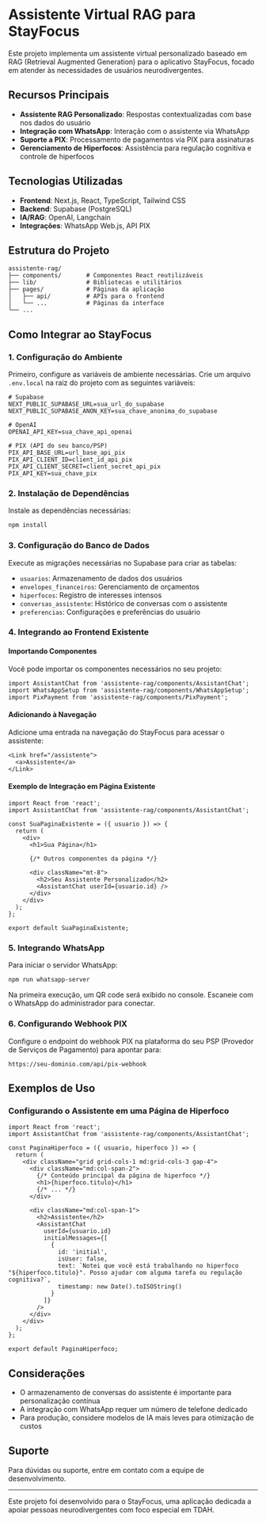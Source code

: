 # Assistente Virtual RAG para StayFocus

Este projeto implementa um assistente virtual personalizado baseado em RAG (Retrieval Augmented Generation) para o aplicativo StayFocus, focado em atender às necessidades de usuários neurodivergentes.

## Recursos Principais

- **Assistente RAG Personalizado**: Respostas contextualizadas com base nos dados do usuário
- **Integração com WhatsApp**: Interação com o assistente via WhatsApp
- **Suporte a PIX**: Processamento de pagamentos via PIX para assinaturas
- **Gerenciamento de Hiperfocos**: Assistência para regulação cognitiva e controle de hiperfocos

## Tecnologias Utilizadas

- **Frontend**: Next.js, React, TypeScript, Tailwind CSS
- **Backend**: Supabase (PostgreSQL)
- **IA/RAG**: OpenAI, Langchain
- **Integrações**: WhatsApp Web.js, API PIX

## Estrutura do Projeto

```
assistente-rag/
├── components/       # Componentes React reutilizáveis
├── lib/              # Bibliotecas e utilitários
├── pages/            # Páginas da aplicação
│   ├── api/          # APIs para o frontend
│   └── ...           # Páginas da interface
└── ...
```

## Como Integrar ao StayFocus

### 1. Configuração do Ambiente

Primeiro, configure as variáveis de ambiente necessárias. Crie um arquivo `.env.local` na raiz do projeto com as seguintes variáveis:

```
# Supabase
NEXT_PUBLIC_SUPABASE_URL=sua_url_do_supabase
NEXT_PUBLIC_SUPABASE_ANON_KEY=sua_chave_anonima_do_supabase

# OpenAI
OPENAI_API_KEY=sua_chave_api_openai

# PIX (API do seu banco/PSP)
PIX_API_BASE_URL=url_base_api_pix
PIX_API_CLIENT_ID=client_id_api_pix
PIX_API_CLIENT_SECRET=client_secret_api_pix
PIX_API_KEY=sua_chave_pix
```

### 2. Instalação de Dependências

Instale as dependências necessárias:

```bash
npm install
```

### 3. Configuração do Banco de Dados

Execute as migrações necessárias no Supabase para criar as tabelas:

- `usuarios`: Armazenamento de dados dos usuários
- `envelopes_financeiros`: Gerenciamento de orçamentos
- `hiperfocos`: Registro de interesses intensos
- `conversas_assistente`: Histórico de conversas com o assistente
- `preferencias`: Configurações e preferências do usuário

### 4. Integrando ao Frontend Existente

#### Importando Componentes

Você pode importar os componentes necessários no seu projeto:

```tsx
import AssistantChat from 'assistente-rag/components/AssistantChat';
import WhatsAppSetup from 'assistente-rag/components/WhatsAppSetup';
import PixPayment from 'assistente-rag/components/PixPayment';
```

#### Adicionando à Navegação

Adicione uma entrada na navegação do StayFocus para acessar o assistente:

```tsx
<Link href="/assistente">
  <a>Assistente</a>
</Link>
```

#### Exemplo de Integração em Página Existente

```tsx
import React from 'react';
import AssistantChat from 'assistente-rag/components/AssistantChat';

const SuaPaginaExistente = ({ usuario }) => {
  return (
    <div>
      <h1>Sua Página</h1>
      
      {/* Outros componentes da página */}
      
      <div className="mt-8">
        <h2>Seu Assistente Personalizado</h2>
        <AssistantChat userId={usuario.id} />
      </div>
    </div>
  );
};

export default SuaPaginaExistente;
```

### 5. Integrando WhatsApp

Para iniciar o servidor WhatsApp:

```bash
npm run whatsapp-server
```

Na primeira execução, um QR code será exibido no console. Escaneie com o WhatsApp do administrador para conectar.

### 6. Configurando Webhook PIX

Configure o endpoint do webhook PIX na plataforma do seu PSP (Provedor de Serviços de Pagamento) para apontar para:

```
https://seu-dominio.com/api/pix-webhook
```

## Exemplos de Uso

### Configurando o Assistente em uma Página de Hiperfoco

```tsx
import React from 'react';
import AssistantChat from 'assistente-rag/components/AssistantChat';

const PaginaHiperfoco = ({ usuario, hiperfoco }) => {
  return (
    <div className="grid grid-cols-1 md:grid-cols-3 gap-4">
      <div className="md:col-span-2">
        {/* Conteúdo principal da página de hiperfoco */}
        <h1>{hiperfoco.titulo}</h1>
        {/* ... */}
      </div>
      
      <div className="md:col-span-1">
        <h2>Assistente</h2>
        <AssistantChat 
          userId={usuario.id} 
          initialMessages={[
            {
              id: 'initial',
              isUser: false,
              text: `Notei que você está trabalhando no hiperfoco "${hiperfoco.titulo}". Posso ajudar com alguma tarefa ou regulação cognitiva?`,
              timestamp: new Date().toISOString()
            }
          ]}
        />
      </div>
    </div>
  );
};

export default PaginaHiperfoco;
```

## Considerações

- O armazenamento de conversas do assistente é importante para personalização contínua
- A integração com WhatsApp requer um número de telefone dedicado
- Para produção, considere modelos de IA mais leves para otimização de custos

## Suporte

Para dúvidas ou suporte, entre em contato com a equipe de desenvolvimento.

---

Este projeto foi desenvolvido para o StayFocus, uma aplicação dedicada a apoiar pessoas neurodivergentes com foco especial em TDAH. 